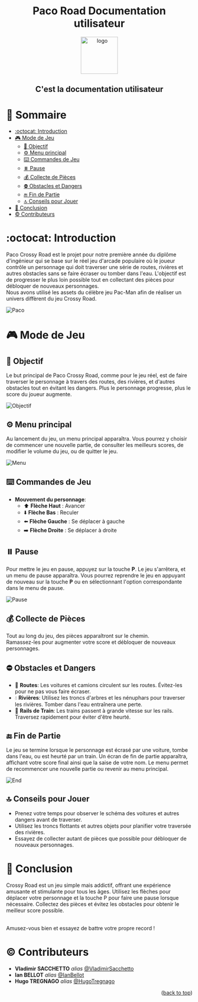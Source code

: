 <a name="readme-top"></a>

<div align="center" >
<h1 align="center">Paco Road Documentation utilisateur</h1>
 <img
      src="https://www.classicgaming.cc/classics/pac-man/images/icons/pac-man-512x512.png"
      alt="logo"
      width="100"
      height="100"
    />

<h2>C'est la documentation utilisateur</h2>
</div>

# :notebook_with_decorative_cover: Sommaire

- [:octocat: Introduction](#octocat-introduction)
- [:video_game: Mode de Jeu](#video_game-mode-de-jeu)
  - [:diamond_shape_with_a_dot_inside: Objectif](#diamond_shape_with_a_dot_inside-objectif)
  - [:gear: Menu principal](#gear-menu-principal)
  - [:keyboard: Commandes de Jeu](#keyboard-commandes-de-jeu)
  - [:pause_button: Pause](#pause_button-pause)
  - [:moneybag: Collecte de Pièces](#moneybag-collecte-de-pièces)
  - [:no_entry: Obstacles et Dangers](#no_entry-obstacles-et-dangers)
  - [:end: Fin de Partie](#end-fin-de-partie)
  - [:top: Conseils pour Jouer](#top-conseils-pour-jouer)
- [:wave: Conclusion](#wave-conclusion)
- [:copyright: Contributeurs](#copyright-contributeurs)

# :octocat: Introduction

Paco Crossy Road est le projet pour notre première année du diplôme d'ingénieur qui se base sur le réel jeu d'arcade populaire où le joueur contrôle un personnage qui doit traverser une série de routes, rivières et autres obstacles sans se faire écraser ou tomber dans l'eau. L'objectif est de progresser le plus loin possible tout en collectant des pièces pour débloquer de nouveaux personnages.<br>
Nous avons utilisé les assets du célèbre jeu Pac-Man afin de réaliser un univers diffèrent du jeu Crossy Road.

![Paco](../Images/Paco_Crossy.png)

# :video_game: Mode de Jeu

## :diamond_shape_with_a_dot_inside: Objectif

Le but principal de Paco Crossy Road, comme pour le jeu réel, est de faire traverser le personnage à travers des routes, des rivières, et d'autres obstacles tout en évitant les dangers. Plus le personnage progresse, plus le score du joueur augmente.

![Objectif](../Images/Objectif.png)

## :gear: Menu principal

Au lancement du jeu, un menu principal apparaîtra. Vous pourrez y choisir de commencer une nouvelle partie, de consulter les meilleurs scores, de modifier le volume du jeu, ou de quitter le jeu.

![Menu](../Images/Menu_principal.png)

## :keyboard: Commandes de Jeu

- **Mouvement du personnage**:
  - :arrow_up: **Flèche Haut** : Avancer
  - :arrow_down: **Flèche Bas** : Reculer
  - :arrow_left: **Flèche Gauche** : Se déplacer à gauche
  - :arrow_right: **Flèche Droite** : Se déplacer à droite

<!-- ## :parking: Pause -->

## :pause_button: Pause

Pour mettre le jeu en pause, appuyez sur la touche **P**. Le jeu s'arrêtera, et un menu de pause apparaîtra. Vous pourrez reprendre le jeu en appuyant de nouveau sur la touche **P** ou en sélectionnant l'option correspondante dans le menu de pause.

![Pause](../Images/Pause.png)

## :moneybag: Collecte de Pièces

Tout au long du jeu, des pièces apparaîtront sur le chemin.<br> Ramassez-les pour augmenter votre score et débloquer de nouveaux personnages.

## :no_entry: Obstacles et Dangers

- :car: **Routes**: Les voitures et camions circulent sur les routes. Évitez-les pour ne pas vous faire écraser.
- :droplet: **Rivières**: Utilisez les troncs d'arbres et les nénuphars pour traverser les rivières. Tomber dans l'eau entraînera une perte.
- :bullettrain_side: **Rails de Train**: Les trains passent à grande vitesse sur les rails. Traversez rapidement pour éviter d'être heurté.

## :end: Fin de Partie

Le jeu se termine lorsque le personnage est écrasé par une voiture, tombe dans l'eau, ou est heurté par un train. Un écran de fin de partie apparaîtra, affichant votre score final ainsi que la saise de votre nom. Le menu permet de recommencer une nouvelle partie ou revenir au menu principal.

![End](../Images/Fin_de_partie.png)

## :top: Conseils pour Jouer

- Prenez votre temps pour observer le schéma des voitures et autres dangers avant de traverser.
- Utilisez les troncs flottants et autres objets pour planifier votre traversée des rivières.
- Essayez de collecter autant de pièces que possible pour débloquer de nouveaux personnages.

# :wave: Conclusion

Crossy Road est un jeu simple mais addictif, offrant une expérience amusante et stimulante pour tous les âges. Utilisez les flèches pour déplacer votre personnage et la touche P pour faire une pause lorsque nécessaire. Collectez des pièces et évitez les obstacles pour obtenir le meilleur score possible.<br><br>

Amusez-vous bien et essayez de battre votre propre record !

# :copyright: Contributeurs

- **Vladimir SACCHETTO** _alias_ [@VladimirSacchetto](https://github.com/Vladimir9595)
- **Ian BELLOT** _alias_ [@IanBellot](https://github.com/ShortLegsFox)
- **Hugo TREGNAGO** _alias_ [@HugoTregnago](https://github.com/htregnagoCNAM)

<p align="right">(<a href="#readme-top">back to top</a>)</p>
